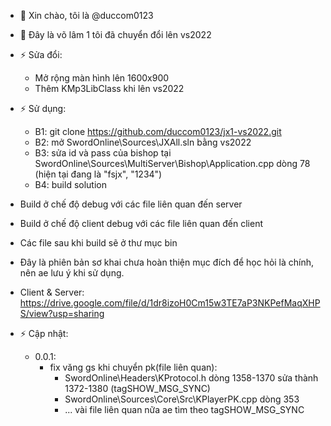 ﻿- 👋 Xin chào, tôi là @duccom0123
- 👀 Đây là võ lâm 1 tôi đã chuyển đổi lên vs2022
- ⚡ Sửa đổi:
    * Mở rộng màn hình lên 1600x900
    * Thêm KMp3LibClass khi lên vs2022
- ⚡ Sử dụng:
    * B1: git clone https://github.com/duccom0123/jx1-vs2022.git
    * B2: mở SwordOnline\Sources\JXAll.sln bằng vs2022
    * B3: sửa id và pass của bishop tại SwordOnline\Sources\MultiServer\Bishop\Application.cpp dòng 78 (hiện tại đang là "fsjx", "1234")
    * B4: build solution
- Build ở chế độ debug với các file liên quan đến server
- Build ở chế độ client debug với các file liên quan đến client
- Các file sau khi build sẽ ở thư mục bin
- Đây là phiên bản sơ khai chưa hoàn thiện mục đích để học hỏi là chính, nên ae lưu ý khi sử dụng.
- Client & Server: https://drive.google.com/file/d/1dr8izoH0Cm15w3TE7aP3NKPefMaqXHPS/view?usp=sharing

- ⚡ Cập nhật:
    * 0.0.1:
        - fix văng gs khi chuyển pk(file liên quan):
            * SwordOnline\Headers\KProtocol.h dòng 1358-1370 sửa thành 1372-1380 (tagSHOW_MSG_SYNC)
            * SwordOnline\Sources\Core\Src\KPlayerPK.cpp dòng 353
            * ... vài file liên quan nữa ae tìm theo tagSHOW_MSG_SYNC
